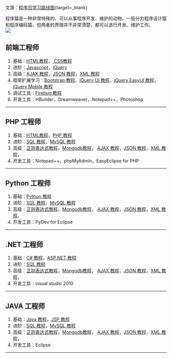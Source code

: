 文源：[程序员学习路线图](https://www.runoob.com/coder-learn-path){target=_blank}  

程序猿是一种非常特殊的、可以从事程序开发、维护的动物。一般分为程序设计猿和程序编码猿，但两者的界限并不非常清楚，都可以进行开发、维护工作。  
![](https://th.bing.com/th/id/R.30abe9e76be10b659d5665cbd9a65ecf?rik=EaGBgoTiGl%2fmLg&riu=http%3a%2f%2fwww.accessoft.com%2fforum_attached%2f2016%2fimage%2f201605%2f201605061659447719.jpg&ehk=yjFlv95TBWizY5yt199Cz2QM3NorUNljlqJtV5vtJJc%3d&risl=&pid=ImgRaw&r=0&sres=1&sresct=1)

<h2>前端工程师</h2>
<ol><li data-pid="4if-BSdU">基础：<a href="https://www.runoob.com/html/html-tutorial.html" class=" wrap external" target="_blank" rel="nofollow noreferrer" data-za-detail-view-id="1043">HTML教程</a>，<a href="https://www.runoob.com/css/css-tutorial.html" class=" wrap external" target="_blank" rel="nofollow noreferrer" data-za-detail-view-id="1043"> CSS教程</a></li><li data-pid="RscNYcVO">进阶：<a href="https://www.runoob.com/js/js-tutorial.html" class=" wrap external" target="_blank" rel="nofollow noreferrer" data-za-detail-view-id="1043">Javascript</a>，<a href="https://www.runoob.com/jquery/jquery-tutorial.html" class=" wrap external" target="_blank" rel="nofollow noreferrer" data-za-detail-view-id="1043">jQuery</a></li><li data-pid="SrIlwbUg">高级：<a href="https://www.runoob.com/ajax/ajax-tutorial.html" class=" wrap external" target="_blank" rel="nofollow noreferrer" data-za-detail-view-id="1043">AJAX 教程</a>，<a href="https://www.runoob.com/json/json-tutorial.html" class=" wrap external" target="_blank" rel="nofollow noreferrer" data-za-detail-view-id="1043">JSON 教程</a>，<a href="https://www.runoob.com/xml/xml-tutorial.html" class=" wrap external" target="_blank" rel="nofollow noreferrer" data-za-detail-view-id="1043">XML 教程</a></li><li data-pid="hRCLPENt">框架扩展学习：<a href="https://www.runoob.com/bootstrap/bootstrap-tutorial.html" class=" wrap external" target="_blank" rel="nofollow noreferrer" data-za-detail-view-id="1043">Bootstrap 教程</a>，<a href="https://www.runoob.com/jqueryui/jqueryui-tutorial.html" class=" wrap external" target="_blank" rel="nofollow noreferrer" data-za-detail-view-id="1043">jQuery UI 教程</a>，<a href="https://www.runoob.com/jeasyui/jqueryeasyui-tutorial.html" class=" wrap external" target="_blank" rel="nofollow noreferrer" data-za-detail-view-id="1043">jQuery EasyUI 教程</a>，<a href="https://www.runoob.com/jquerymobile/jquerymobile-tutorial.html" class=" wrap external" target="_blank" rel="nofollow noreferrer" data-za-detail-view-id="1043">jQuery Mobile 教程</a></li><li data-pid="PeAtzGCl">调试工具：<a href="https://www.runoob.com/firebug/firebug-tutorial.html" class=" wrap external" target="_blank" rel="nofollow noreferrer" data-za-detail-view-id="1043">Firebug 教程</a></li><li data-pid="x7QL9r-t">开发工具：HBuilder，Dreamweaver，Notepad++，Photoshop</li></ol>
<hr>
<h2>PHP 工程师</h2>
<ol><li data-pid="gM4xxCXg">基础：<a href="https://www.runoob.com/html/html-tutorial.html" class=" wrap external" target="_blank" rel="nofollow noreferrer" data-za-detail-view-id="1043">HTML教程</a>，<a href="https://www.runoob.com/php/php-tutorial.html" class=" wrap external" target="_blank" rel="nofollow noreferrer" data-za-detail-view-id="1043">PHP 教程</a></li><li data-pid="1e9t1nLy">进阶：<a href="https://www.runoob.com/sql/sql-tutorial.html" class=" wrap external" target="_blank" rel="nofollow noreferrer" data-za-detail-view-id="1043">SQL 教程</a>，<a href="https://www.runoob.com/mysql/mysql-tutorial.html" class=" wrap external" target="_blank" rel="nofollow noreferrer" data-za-detail-view-id="1043">MySQL 教程</a></li><li data-pid="Yj6S8DBj">高级：<a href="https://www.runoob.com/regexp/regexp-tutorial.html" class=" wrap external" target="_blank" rel="nofollow noreferrer" data-za-detail-view-id="1043">正则表达式教程</a>，<a href="https://www.runoob.com/mongodb/mongodb-tutorial.html" class=" wrap external" target="_blank" rel="nofollow noreferrer" data-za-detail-view-id="1043">Mongodb教程</a>， <a href="https://www.runoob.com/ajax/ajax-tutorial.html" class=" wrap external" target="_blank" rel="nofollow noreferrer" data-za-detail-view-id="1043">AJAX 教程</a>，<a href="https://www.runoob.com/json/json-tutorial.html" class=" wrap external" target="_blank" rel="nofollow noreferrer" data-za-detail-view-id="1043">JSON 教程</a>，<a href="https://www.runoob.com/xml/xml-tutorial.html" class=" wrap external" target="_blank" rel="nofollow noreferrer" data-za-detail-view-id="1043">XML 教程</a>，</li><li data-pid="uVVX6P_T">开发工具：Notepad++，phpMyAdmin，EasyEclipse for PHP</li></ol>
<hr>
<h2>Python 工程师</h2>
<ol><li data-pid="8kIgzTXD">基础：<a href="https://www.runoob.com/python/python-tutorial.html" class=" wrap external" target="_blank" rel="nofollow noreferrer" data-za-detail-view-id="1043">Python 教程</a></li><li data-pid="GpfXTIvL">进阶：<a href="https://www.runoob.com/sql/sql-tutorial.html" class=" wrap external" target="_blank" rel="nofollow noreferrer" data-za-detail-view-id="1043">SQL 教程</a>，<a href="https://www.runoob.com/mysql/mysql-tutorial.html" class=" wrap external" target="_blank" rel="nofollow noreferrer" data-za-detail-view-id="1043">MySQL 教程</a></li><li data-pid="gzezk1EP">高级：<a href="https://www.runoob.com/regexp/regexp-tutorial.html" class=" wrap external" target="_blank" rel="nofollow noreferrer" data-za-detail-view-id="1043">正则表达式教程</a>，<a href="https://www.runoob.com/mongodb/mongodb-tutorial.html" class=" wrap external" target="_blank" rel="nofollow noreferrer" data-za-detail-view-id="1043">Mongodb教程</a>， <a href="https://www.runoob.com/ajax/ajax-tutorial.html" class=" wrap external" target="_blank" rel="nofollow noreferrer" data-za-detail-view-id="1043">AJAX 教程</a>，<a href="https://www.runoob.com/json/json-tutorial.html" class=" wrap external" target="_blank" rel="nofollow noreferrer" data-za-detail-view-id="1043">JSON 教程</a>，<a href="https://www.runoob.com/xml/xml-tutorial.html" class=" wrap external" target="_blank" rel="nofollow noreferrer" data-za-detail-view-id="1043">XML 教程</a>，</li><li data-pid="4h4NaaMf">开发工具：PyDev for Eclipse</li></ol>
<hr>
<h2>.NET 工程师</h2>
<ol><li data-pid="PRNvmPIf">基础：<a href="https://www.runoob.com/csharp/csharp-tutorial.html" class=" wrap external" target="_blank" rel="nofollow noreferrer" data-za-detail-view-id="1043">C# 教程</a>，<a href="https://www.runoob.com/aspnet/aspnet-tutorial.html" class=" wrap external" target="_blank" rel="nofollow noreferrer" data-za-detail-view-id="1043">ASP.NET 教程</a></li><li data-pid="sz5BCzo2">进阶：<a href="https://www.runoob.com/sql/sql-tutorial.html" class=" wrap external" target="_blank" rel="nofollow noreferrer" data-za-detail-view-id="1043">SQL 教程</a></li><li data-pid="ZElwZj6X">高级：<a href="https://www.runoob.com/regexp/regexp-tutorial.html" class=" wrap external" target="_blank" rel="nofollow noreferrer" data-za-detail-view-id="1043">正则表达式教程</a>，<a href="https://www.runoob.com/mongodb/mongodb-tutorial.html" class=" wrap external" target="_blank" rel="nofollow noreferrer" data-za-detail-view-id="1043">Mongodb教程</a>， <a href="https://www.runoob.com/ajax/ajax-tutorial.html" class=" wrap external" target="_blank" rel="nofollow noreferrer" data-za-detail-view-id="1043">AJAX 教程</a>，<a href="https://www.runoob.com/json/json-tutorial.html" class=" wrap external" target="_blank" rel="nofollow noreferrer" data-za-detail-view-id="1043">JSON 教程</a>，<a href="https://www.runoob.com/xml/xml-tutorial.html" class=" wrap external" target="_blank" rel="nofollow noreferrer" data-za-detail-view-id="1043">XML 教程</a>，</li><li data-pid="okJDxnWM">开发工具：visual studio 2010</li></ol>
<hr>
<h2>JAVA 工程师</h2>
<ol><li data-pid="dKiEvqC1">基础：<a href="https://www.runoob.com/java/java-tutorial.html" class=" wrap external" target="_blank" rel="nofollow noreferrer" data-za-detail-view-id="1043">Java 教程</a>，<a href="https://www.runoob.com/jsp/jsp-tutorial.html" class=" wrap external" target="_blank" rel="nofollow noreferrer" data-za-detail-view-id="1043">JSP 教程</a></li><li data-pid="lxwG_wye">进阶：<a href="https://www.runoob.com/sql/sql-tutorial.html" class=" wrap external" target="_blank" rel="nofollow noreferrer" data-za-detail-view-id="1043">SQL 教程</a>，<a href="https://www.runoob.com/mysql/mysql-tutorial.html" class=" wrap external" target="_blank" rel="nofollow noreferrer" data-za-detail-view-id="1043">MySQL 教程</a></li><li data-pid="Ac1rXQLz">高级：<a href="https://www.runoob.com/regexp/regexp-tutorial.html" class=" wrap external" target="_blank" rel="nofollow noreferrer" data-za-detail-view-id="1043">正则表达式教程</a>，<a href="https://www.runoob.com/mongodb/mongodb-tutorial.html" class=" wrap external" target="_blank" rel="nofollow noreferrer" data-za-detail-view-id="1043">Mongodb教程</a>， <a href="https://www.runoob.com/ajax/ajax-tutorial.html" class=" wrap external" target="_blank" rel="nofollow noreferrer" data-za-detail-view-id="1043">AJAX 教程</a>，<a href="https://www.runoob.com/json/json-tutorial.html" class=" wrap external" target="_blank" rel="nofollow noreferrer" data-za-detail-view-id="1043">JSON 教程</a>，<a href="https://www.runoob.com/xml/xml-tutorial.html" class=" wrap external" target="_blank" rel="nofollow noreferrer" data-za-detail-view-id="1043">XML 教程</a>，</li><li data-pid="zQC41EpP">开发工具：Eclipse</li></ol>
<hr>

